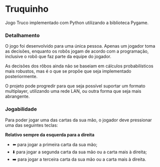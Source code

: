 # Truquinho
Jogo Truco implementado com Python utilizando a biblioteca Pygame.


### Detalhamento

O jogo foi desenvolvido para uma única pessoa. Apenas um jogador toma as decisões, enquanto os robôs jogam de acordo com a programação, inclusive 
o robô que faz parte da equipe do jogador.

As decisões dos rôbos ainda não se baseiam em cálculos probabilísticos mais robustos, mas é o que se propõe que seja implementado posteriormente.

O projeto pode progredir para que seja possível suportar um formato multiplayer, utilizando uma rede LAN, ou outra forma que seja mais abrangente.

### Jogabilidade

Para poder jogar uma das cartas da sua mão, o jogador deve pressionar uma das seguintes teclas:

**Relativo sempre da esquerda para a direita**

* ⬅️ para jogar a primeira carta da sua mão; 
* ⬇️ para jogar a segunda carta da sua mão ou a carta mais à direita;
* ➡️ para jogar a terceira carta da sua mão ou a carta mais à direita.
